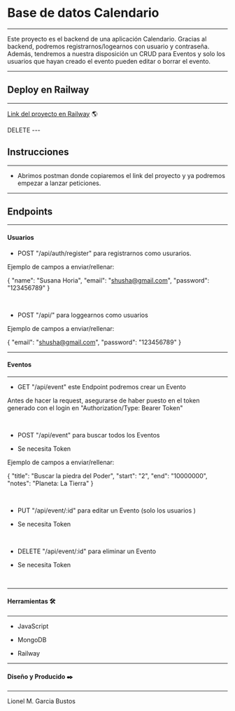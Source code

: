# Base de datos Calendario
---

Este proyecto es el backend de una aplicación Calendario. Gracias al backend, podremos registrarnos/logearnos con usuario y
contraseña. Además, tendremos a nuestra disposición un CRUD para Eventos y solo los usuarios que hayan creado el evento pueden
editar o borrar el evento. 

---

## Deploy en Railway 
---

[Link del proyecto en Railway]( /) 🌎


DELETE ---

## Instrucciones

---

- Abrimos postman donde copiaremos el link del proyecto y ya podremos empezar a lanzar peticiones.

---

## Endpoints

---

<h4>Usuarios</h4>


* POST "/api/auth/register" para registrarnos como usurarios.

Ejemplo de campos a enviar/rellenar:

{
    "name": "Susana Horia",
    "email": "shusha@gmail.com",
    "password": "123456789"
}

<br>

* POST "/api/" para loggearnos como usuarios

Ejemplo de campos a enviar/rellenar:

{
    "email": "shusha@gmail.com",
    "password": "123456789"
}

---

<h4>Eventos</h4>

---


* GET "/api/event" este Endpoint podremos crear un Evento

Antes de hacer la request, asegurarse de haber puesto en el token generado con el login en "Authorization/Type: Bearer Token"

<br>

* POST "/api/event" para buscar todos los Eventos

- Se necesita Token

Ejemplo de campos a enviar/rellenar:

{
    "title": "Buscar la piedra del Poder",
    "start": "2",
    "end": "10000000",
    "notes": "Planeta: La Tierra"
}

<br>

* PUT "/api/event/:id" para editar un Evento (solo los usuarios )

- Se necesita Token

<br>

* DELETE "/api/event/:id" para eliminar un Evento

- Se necesita Token

<br>

---

<h4>Herramientas 🛠️</h4>

---

- JavaScript

- MongoDB

- Railway

---

<h4>Diseño y Producido ✒️</h4>

---


Lionel M. Garcia Bustos